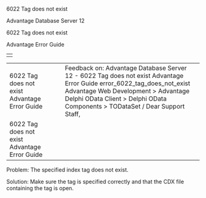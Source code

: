 6022 Tag does not exist




Advantage Database Server 12  

6022 Tag does not exist

Advantage Error Guide

|  |
| --- |
|  |

|  |  |  |  |  |
| --- | --- | --- | --- | --- |
| 6022 Tag does not exist  Advantage Error Guide |  |  | Feedback on: Advantage Database Server 12 - 6022 Tag does not exist Advantage Error Guide error\_6022\_tag\_does\_not\_exist Advantage Web Development > Advantage Delphi OData Client > Delphi OData Components > TODataSet / Dear Support Staff, |  |
| 6022 Tag does not exist  Advantage Error Guide |  |  |  |  |

Problem: The specified index tag does not exist.

Solution: Make sure the tag is specified correctly and that the CDX file containing the tag is open.